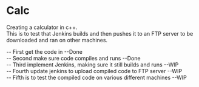 # Calc
Creating a calculator in c++. <br />
This is to test that Jenkins builds and then pushes it to an FTP server to be
downloaded and ran on other machines.<br />

  -- First get the code in                                              --Done <br />
  -- Second make sure code compiles and runs                            --Done <br />
  -- Third implement Jenkins, making sure it still builds and runs      --WIP <br />
  -- Fourth update jenkins to upload compiled code to FTP server        --WIP <br />
  -- Fifth is to test the compiled code on various different machines   --WIP <br />

